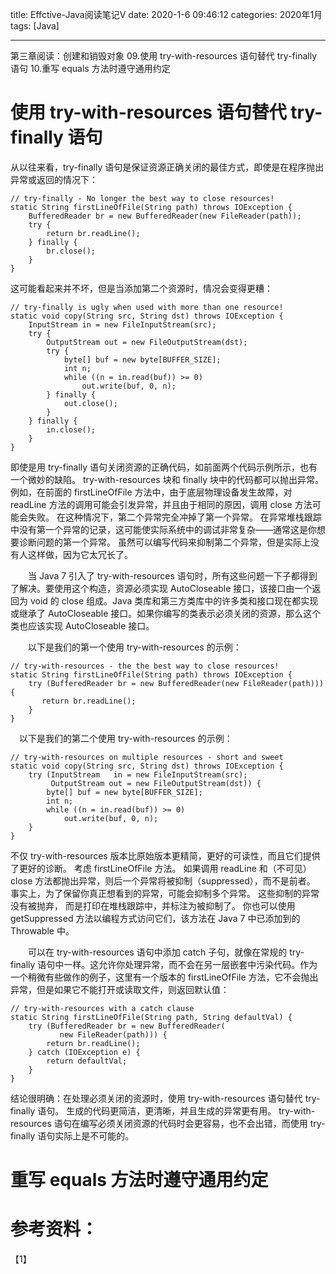 title: Effctive-Java阅读笔记V
date: 2020-1-6 09:46:12
categories: 2020年1月
tags: [Java]

---

第三章阅读：创建和销毁对象
09.使用 try-with-resources 语句替代 try-finally 语句
10.重写 equals 方法时遵守通用约定

<!-- more -->
# 使用 try-with-resources 语句替代 try-finally 语句

从以往来看，try-finally 语句是保证资源正确关闭的最佳方式，即使是在程序抛出异常或返回的情况下：

    // try-finally - No longer the best way to close resources!
    static String firstLineOfFile(String path) throws IOException {
        BufferedReader br = new BufferedReader(new FileReader(path));
        try {
            return br.readLine();
        } finally {
            br.close();
        }
    }
这可能看起来并不坏，但是当添加第二个资源时，情况会变得更糟：

    // try-finally is ugly when used with more than one resource!
    static void copy(String src, String dst) throws IOException {
        InputStream in = new FileInputStream(src);
        try {
            OutputStream out = new FileOutputStream(dst);
            try {
                byte[] buf = new byte[BUFFER_SIZE];
                int n;
                while ((n = in.read(buf)) >= 0)
                    out.write(buf, 0, n);
            } finally {
                out.close();
            }
        } finally {
            in.close();
        }
    }
即使是用 try-finally 语句关闭资源的正确代码，如前面两个代码示例所示，也有一个微妙的缺陷。 try-with-resources 块和 finally 块中的代码都可以抛出异常。 例如，在前面的 firstLineOfFile 方法中，由于底层物理设备发生故障，对 readLine 方法的调用可能会引发异常，并且由于相同的原因，调用 close 方法可能会失败。 在这种情况下，第二个异常完全冲掉了第一个异常。 在异常堆栈跟踪中没有第一个异常的记录，这可能使实际系统中的调试非常复杂——通常这是你想要诊断问题的第一个异常。 虽然可以编写代码来抑制第二个异常，但是实际上没有人这样做，因为它太冗长了。

　　当 Java 7 引入了 try-with-resources 语句时，所有这些问题一下子都得到了解决。要使用这个构造，资源必须实现 AutoCloseable 接口，该接口由一个返回为 void 的 close 组成。Java 类库和第三方类库中的许多类和接口现在都实现或继承了 AutoCloseable 接口。如果你编写的类表示必须关闭的资源，那么这个类也应该实现 AutoCloseable 接口。

　　以下是我们的第一个使用 try-with-resources 的示例：

    // try-with-resources - the the best way to close resources!
    static String firstLineOfFile(String path) throws IOException {
        try (BufferedReader br = new BufferedReader(new FileReader(path))) {
           return br.readLine();
        }
    }
　以下是我们的第二个使用 try-with-resources 的示例：

    // try-with-resources on multiple resources - short and sweet
    static void copy(String src, String dst) throws IOException {
        try (InputStream   in = new FileInputStream(src);
             OutputStream out = new FileOutputStream(dst)) {
            byte[] buf = new byte[BUFFER_SIZE];
            int n;
            while ((n = in.read(buf)) >= 0)
                out.write(buf, 0, n);
        }
    }

不仅 try-with-resources 版本比原始版本更精简，更好的可读性，而且它们提供了更好的诊断。 考虑 firstLineOfFile 方法。 如果调用 readLine 和（不可见）close 方法都抛出异常，则后一个异常将被抑制（suppressed），而不是前者。 事实上，为了保留你真正想看到的异常，可能会抑制多个异常。 这些抑制的异常没有被抛弃， 而是打印在堆栈跟踪中，并标注为被抑制了。 你也可以使用 getSuppressed 方法以编程方式访问它们，该方法在 Java 7 中已添加到的 Throwable 中。

　　可以在 try-with-resources 语句中添加 catch 子句，就像在常规的 try-finally 语句中一样。这允许你处理异常，而不会在另一层嵌套中污染代码。作为一个稍微有些做作的例子，这里有一个版本的 firstLineOfFile 方法，它不会抛出异常，但是如果它不能打开或读取文件，则返回默认值：

    // try-with-resources with a catch clause
    static String firstLineOfFile(String path, String defaultVal) {
        try (BufferedReader br = new BufferedReader(
               new FileReader(path))) {
            return br.readLine();
        } catch (IOException e) {
            return defaultVal;
        }
    }

结论很明确：在处理必须关闭的资源时，使用 try-with-resources 语句替代 try-finally 语句。 生成的代码更简洁，更清晰，并且生成的异常更有用。 try-with-resources 语句在编写必须关闭资源的代码时会更容易，也不会出错，而使用 try-finally 语句实际上是不可能的。

# 重写 equals 方法时遵守通用约定

# 参考资料：
【1】
